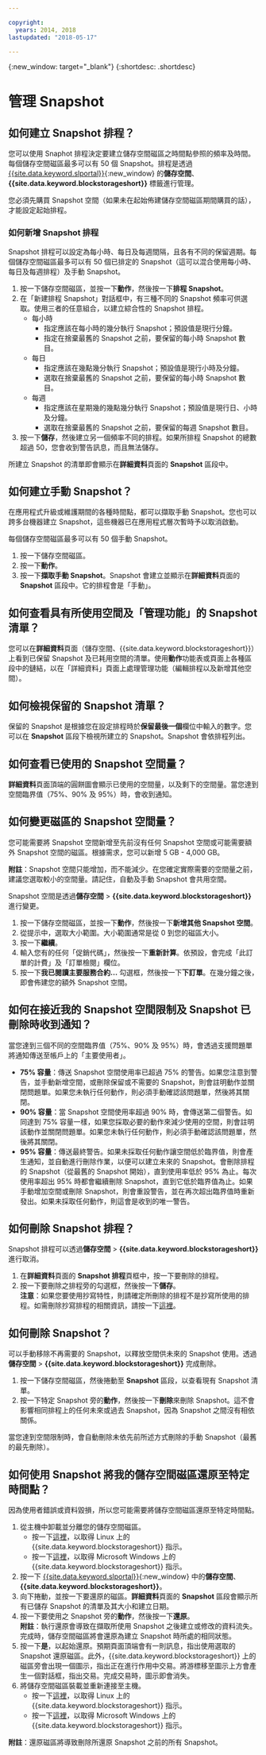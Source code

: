 ```yaml
---

copyright:
  years: 2014, 2018
lastupdated: "2018-05-17"

---
```

{:new_window: target="_blank"}
{:shortdesc: .shortdesc}

# 管理 Snapshot

## 如何建立 Snapshot 排程？

您可以使用 Snaphot 排程決定要建立儲存空間磁區之時間點參照的頻率及時間。每個儲存空間磁區最多可以有 50 個 Snapshot。排程是透過 [{{site.data.keyword.slportal}}](https://control.softlayer.com/){:new_window} 的**儲存空間**、**{{site.data.keyword.blockstorageshort}}** 標籤進行管理。

您必須先購買 Snapshot 空間（如果未在起始佈建儲存空間磁區期間購買的話），才能設定起始排程。

### 如何新增 Snapshot 排程

Snapshot 排程可以設定為每小時、每日及每週間隔，且各有不同的保留週期。每個儲存空間磁區最多可以有 50 個已排定的 Snapshot（這可以混合使用每小時、每日及每週排程）及手動 Snapshot。

1. 按一下儲存空間磁區，並按一下**動作**，然後按一下**排程 Snapshot**。
2. 在「新建排程 Snapshot」對話框中，有三種不同的 Snapshot 頻率可供選取。使用三者的任意組合，以建立綜合性的 Snapshot 排程。
   - 每小時
      - 指定應該在每小時的幾分執行 Snapshot；預設值是現行分鐘。
      - 指定在捨棄最舊的 Snapshot 之前，要保留的每小時 Snapshot 數目。
   - 每日
      - 指定應該在幾點幾分執行 Snapshot；預設值是現行小時及分鐘。
      - 選取在捨棄最舊的 Snapshot 之前，要保留的每小時 Snapshot 數目。
   - 每週
      - 指定應該在星期幾的幾點幾分執行 Snapshot；預設值是現行日、小時及分鐘。
      - 選取在捨棄最舊的 Snapshot 之前，要保留的每週 Snapshot 數目。
3. 按一下**儲存**，然後建立另一個頻率不同的排程。如果所排程 Snapshot 的總數超過 50，您會收到警告訊息，而且無法儲存。

所建立 Snapshot 的清單即會顯示在**詳細資料**頁面的 **Snapshot** 區段中。

## 如何建立手動 Snapshot？

在應用程式升級或維護期間的各種時間點，都可以擷取手動 Snapshot。您也可以跨多台機器建立 Snapshot，這些機器已在應用程式層次暫時予以取消啟動。

每個儲存空間磁區最多可以有 50 個手動 Snapshot。

1. 按一下儲存空間磁區。
2. 按一下**動作**。
3. 按一下**擷取手動 Snapshot**。Snapshot 會建立並顯示在**詳細資料**頁面的 **Snapshot** 區段中。它的排程會是「手動」。

## 如何查看具有所使用空間及「管理功能」的 Snapshot 清單？

您可以在**詳細資料**頁面（儲存空間、{{site.data.keyword.blockstorageshort}}）上看到已保留 Snapshot 及已耗用空間的清單。使用**動作**功能表或頁面上各種區段中的鏈結，以在「詳細資料」頁面上處理管理功能（編輯排程以及新增其他空間）。

## 如何檢視保留的 Snapshot 清單？

保留的 Snapshot 是根據您在設定排程時於**保留最後一個**欄位中輸入的數字。您可以在 **Snapshot** 區段下檢視所建立的 Snapshot。Snapshot 會依排程列出。

## 如何查看已使用的 Snapshot 空間量？

**詳細資料**頁面頂端的圓餅圖會顯示已使用的空間量，以及剩下的空間量。當您達到空間臨界值（75%、90% 及 95%）時，會收到通知。

## 如何變更磁區的 Snapshot 空間量？

您可能需要將 Snapshot 空間新增至先前沒有任何 Snapshot 空間或可能需要額外 Snapshot 空間的磁區。根據需求，您可以新增 5 GB - 4,000 GB。 

**附註**：Snapshot 空間只能增加，而不能減少。在您確定實際需要的空間量之前，建議您選取較小的空間量。請記住，自動及手動 Snapshot 會共用空間。

Snapshot 空間是透過**儲存空間** > **{{site.data.keyword.blockstorageshort}}** 進行變更。

1. 按一下儲存空間磁區，並按一下**動作**，然後按一下**新增其他 Snapshot 空間**。
2. 從提示中，選取大小範圍。大小範圍通常是從 0 到您的磁區大小。
3. 按一下**繼續**。
4. 輸入您有的任何「促銷代碼」，然後按一下**重新計算**。依預設，會完成「此訂單的計費」及「訂單檢閱」欄位。
5. 按一下**我已閱讀主要服務合約...** 勾選框，然後按一下**下訂單**。在幾分鐘之後，即會佈建您的額外 Snapshot 空間。

## 如何在接近我的 Snapshot 空間限制及 Snapshot 已刪除時收到通知？

當您達到三個不同的空間臨界值（75%、90% 及 95%）時，會透過支援問題單將通知傳送至帳戶上的「主要使用者」。

- **75% 容量**：傳送 Snapshot 空間使用率已超過 75% 的警告。如果您注意到警告，並手動新增空間，或刪除保留或不需要的 Snapshot，則會註明動作並關閉問題單。如果您未執行任何動作，則必須手動確認該問題單，然後將其關閉。
- **90% 容量**：當 Snapshot 空間使用率超過 90% 時，會傳送第二個警告。如同達到 75% 容量一樣，如果您採取必要的動作來減少使用的空間，則會註明該動作並關閉問題單。如果您未執行任何動作，則必須手動確認該問題單，然後將其關閉。
- **95% 容量**：傳送最終警告。如果未採取任何動作讓空間低於臨界值，則會產生通知，並自動進行刪除作業，以便可以建立未來的 Snapshot。會刪除排程的 Snapshot（從最舊的 Snapshot 開始），直到使用率低於 95% 為止。每次使用率超出 95% 時都會繼續刪除 Snapshot，直到它低於臨界值為止。如果手動增加空間或刪除 Snapshot，則會重設警告，並在再次超出臨界值時重新發出。如果未採取任何動作，則這會是收到的唯一警告。

## 如何刪除 Snapshot 排程？

Snapshot 排程可以透過**儲存空間** > **{{site.data.keyword.blockstorageshort}}** 進行取消。

1. 在**詳細資料**頁面的 **Snapshot 排程**頁框中，按一下要刪除的排程。
2. 按一下要刪除之排程旁的勾選框，然後按一下**儲存**。<br />
**注意**：如果您要使用抄寫特性，則請確定所刪除的排程不是抄寫所使用的排程。如需刪除抄寫排程的相關資訊，請按一下[這裡](replication.html)。

## 如何刪除 Snapshot？

可以手動移除不再需要的 Snapshot，以釋放空間供未來的 Snapshot 使用。透過**儲存空間** > **{{site.data.keyword.blockstorageshort}}** 完成刪除。

1. 按一下儲存空間磁區，然後捲動至 **Snapshot** 區段，以查看現有 Snapshot 清單。
2. 按一下特定 Snapshot 旁的**動作**，然後按一下**刪除**來刪除 Snapshot。這不會影響相同排程上的任何未來或過去 Snapshot，因為 Snapshot 之間沒有相依關係。

當您達到空間限制時，會自動刪除未依先前所述方式刪除的手動 Snapshot（最舊的最先刪除）。

## 如何使用 Snapshot 將我的儲存空間磁區還原至特定時間點？

因為使用者錯誤或資料毀損，所以您可能需要將儲存空間磁區還原至特定時間點。

1. 從主機中卸載並分離您的儲存空間磁區。
   - 按一下[這裡](accessing_block_storage_linux.html)，以取得 Linux 上的 {{site.data.keyword.blockstorageshort}} 指示。
   - 按一下[這裡](accessing-block-storage-windows.html)，以取得 Microsoft Windows 上的 {{site.data.keyword.blockstorageshort}} 指示。
2. 按一下 [{{site.data.keyword.slportal}}](https://control.softlayer.com/){:new_window} 中的**儲存空間**、**{{site.data.keyword.blockstorageshort}}**。
3. 向下捲動，並按一下要還原的磁區。**詳細資料**頁面的 **Snapshot** 區段會顯示所有已儲存 Snapshot 的清單及其大小和建立日期。
4. 按一下要使用之 Snapshot 旁的**動作**，然後按一下**還原**。<br/>
  **附註**：執行還原會導致在擷取所使用 Snapshot 之後建立或修改的資料流失。完成時，儲存空間磁區將會還原為建立 Snapshot 時所處的相同狀態。 
5. 按一下**是**，以起始還原。預期頁面頂端會有一則訊息，指出使用選取的 Snapshot 還原磁區。此外，{{site.data.keyword.blockstorageshort}} 上的磁區旁會出現一個圖示，指出正在進行作用中交易。將游標移至圖示上方會產生一個對話框，指出交易。完成交易時，圖示即會消失。
6. 將儲存空間磁區裝載並重新連接至主機。
   - 按一下[這裡](accessing_block_storage_linux.html)，以取得 Linux 上的 {{site.data.keyword.blockstorageshort}} 指示。
   - 按一下[這裡](accessing-block-storage-windows.html)，以取得 Microsoft Windows 上的 {{site.data.keyword.blockstorageshort}} 指示。
   
**附註**：還原磁區將導致刪除所還原 Snapshot 之前的所有 Snapshot。
